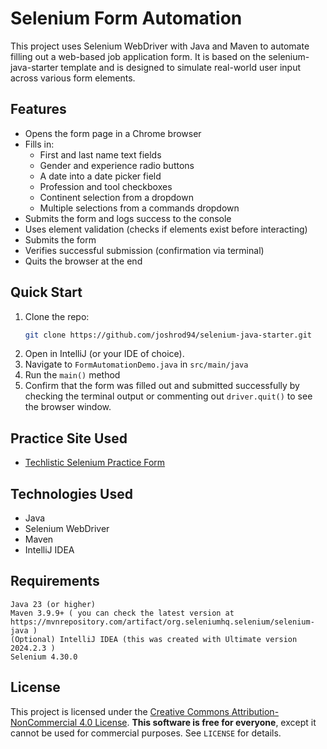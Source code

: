 # Selenium Form Automation

This project uses Selenium WebDriver with Java and Maven to automate filling out a web-based job application form. It is based on the selenium-java-starter template and is designed to simulate real-world user input across various form elements.

## Features

- Opens the form page in a Chrome browser
- Fills in:
  - First and last name text fields
  - Gender and experience radio buttons
  - A date into a date picker field
  - Profession and tool checkboxes
  - Continent selection from a dropdown
  - Multiple selections from a commands dropdown
- Submits the form and logs success to the console
- Uses element validation (checks if elements exist before interacting)
- Submits the form
- Verifies successful submission (confirmation via terminal)
- Quits the browser at the end

## Quick Start

1. Clone the repo:
   ```bash
   git clone https://github.com/joshrod94/selenium-java-starter.git
2. Open in IntelliJ (or your IDE of choice).
3. Navigate to `FormAutomationDemo.java` in `src/main/java`
4. Run the `main()` method
5. Confirm that the form was filled out and submitted successfully by checking the terminal output or commenting out `driver.quit()` to see the browser window.

## Practice Site Used

- [Techlistic Selenium Practice Form](https://www.techlistic.com/p/selenium-practice-form.html)

## Technologies Used

- Java
- Selenium WebDriver
- Maven
- IntelliJ IDEA

## Requirements

    Java 23 (or higher)
    Maven 3.9.9+ ( you can check the latest version at https://mvnrepository.com/artifact/org.seleniumhq.selenium/selenium-java )
    (Optional) IntelliJ IDEA (this was created with Ultimate version 2024.2.3 ) 
    Selenium 4.30.0

## License

This project is licensed under the
[Creative Commons Attribution-NonCommercial 4.0 License](LICENSE). **This software is free for everyone**, except it cannot be used for commercial purposes. See `LICENSE` for details.
